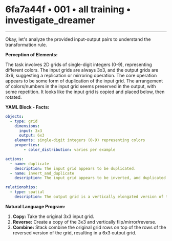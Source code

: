 # 6fa7a44f • 001 • all training • investigate_dreamer

---
Okay, let's analyze the provided input-output pairs to understand the transformation rule.

**Perception of Elements:**

The task involves 2D grids of single-digit integers (0-9), representing different colors. The input grids are always 3x3, and the output grids are 3x6, suggesting a replication or mirroring operation. The core operation appears to be some form of duplication of the input grid. The arrangement of colors/numbers in the input grid seems preserved in the output, with some repetition. It looks like the input grid is copied and placed below, then rotated.

**YAML Block - Facts:**



```yaml
objects:
  - type: grid
    dimensions:
      input: 3x3
      output: 6x3
    elements: single-digit integers (0-9) representing colors
    properties:
        - color_distribution: varies per example

actions:
  - name: duplicate
    description: The input grid appears to be duplicated.
  - name: invert_and_duplicate
    description: The input grid appears to be inverted, and duplicated.

relationships:
  - type: spatial
    description: The output grid is a vertically elongated version of the input grid, combining the input grid and its reverse.
```



**Natural Language Program:**

1.  **Copy:** Take the original 3x3 input grid.
2.  **Reverse:** Create a copy of the 3x3 and vertically flip/mirror/reverse.
3.  **Combine:** Stack combine the original grid rows on top of the rows of the reversed version of the grid, resulting in a 6x3 output grid.


